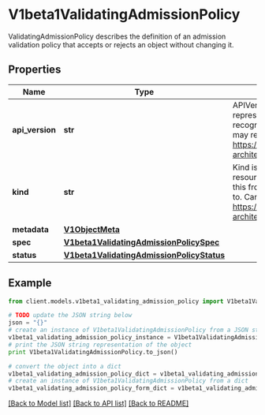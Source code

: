 # V1beta1ValidatingAdmissionPolicy

ValidatingAdmissionPolicy describes the definition of an admission validation policy that accepts or rejects an object without changing it.

## Properties
Name | Type | Description | Notes
------------ | ------------- | ------------- | -------------
**api_version** | **str** | APIVersion defines the versioned schema of this representation of an object. Servers should convert recognized schemas to the latest internal value, and may reject unrecognized values. More info: https://git.k8s.io/community/contributors/devel/sig-architecture/api-conventions.md#resources | [optional] 
**kind** | **str** | Kind is a string value representing the REST resource this object represents. Servers may infer this from the endpoint the client submits requests to. Cannot be updated. In CamelCase. More info: https://git.k8s.io/community/contributors/devel/sig-architecture/api-conventions.md#types-kinds | [optional] 
**metadata** | [**V1ObjectMeta**](V1ObjectMeta.md) |  | [optional] 
**spec** | [**V1beta1ValidatingAdmissionPolicySpec**](V1beta1ValidatingAdmissionPolicySpec.md) |  | [optional] 
**status** | [**V1beta1ValidatingAdmissionPolicyStatus**](V1beta1ValidatingAdmissionPolicyStatus.md) |  | [optional] 

## Example

```python
from client.models.v1beta1_validating_admission_policy import V1beta1ValidatingAdmissionPolicy

# TODO update the JSON string below
json = "{}"
# create an instance of V1beta1ValidatingAdmissionPolicy from a JSON string
v1beta1_validating_admission_policy_instance = V1beta1ValidatingAdmissionPolicy.from_json(json)
# print the JSON string representation of the object
print V1beta1ValidatingAdmissionPolicy.to_json()

# convert the object into a dict
v1beta1_validating_admission_policy_dict = v1beta1_validating_admission_policy_instance.to_dict()
# create an instance of V1beta1ValidatingAdmissionPolicy from a dict
v1beta1_validating_admission_policy_form_dict = v1beta1_validating_admission_policy.from_dict(v1beta1_validating_admission_policy_dict)
```
[[Back to Model list]](../README.md#documentation-for-models) [[Back to API list]](../README.md#documentation-for-api-endpoints) [[Back to README]](../README.md)


